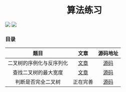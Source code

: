 <h1 align="center">算法练习</h1>

<img src="https://img.shields.io/badge/language-GoLang-green" /> <img src="https://img.shields.io/badge/language-Java-green">



### 目录

|           题目           |                        文章                        |                           源码地址                           |
| :----------------------: | :------------------------------------------------: | :----------------------------------------------------------: |
| 二叉树的序例化与反序列化 | [文章](https://juejin.cn/post/6979862436492869662) | [源码](https://github.com/can888-gc/algorithmstudy/tree/main/xuliehuaerchashu) |
|   查找二叉树的最大宽度   | [文章](https://juejin.cn/post/6981023626619437070) | [源码](https://github.com/can888-gc/algorithmstudy/tree/main/MaximumWidthOfBt) |
|    判断是否完全二叉树    |                      正在完善                      | [源码](https://github.com/can888-gc/algorithmstudy/blob/main/shifoushiwanquanerchashu/testDemo.go) |

